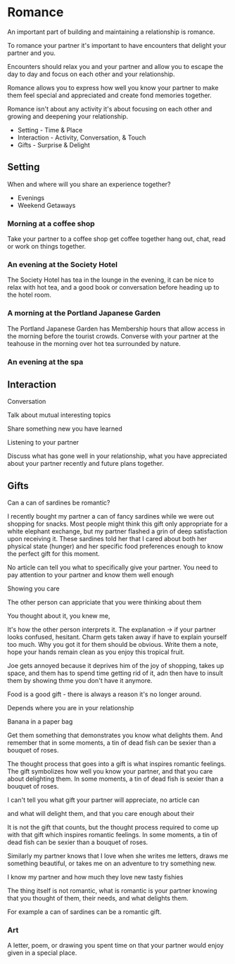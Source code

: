 # Romance

An important part of building and maintaining a relationship is romance.

To romance your partner it's important to have encounters that delight your partner and you.

Encounters should relax you and your partner and allow you to escape the day to day and focus on each other and your relationship.

Romance allows you to express how well you know your partner to make them feel special and appreciated and create fond memories together.

Romance isn't about any activity it's about focusing on each other and growing and deepening your relationship.


- Setting - Time & Place
- Interaction - Activity, Conversation, & Touch
- Gifts - Surprise & Delight



## Setting

When and where will you share an experience together?

- Evenings
- Weekend Getaways

### Morning at a coffee shop

Take your partner to a coffee shop get coffee together hang out, chat, read or work on things together.

### An evening at the Society Hotel

The Society Hotel has tea in the lounge in the evening, it can be nice to relax with hot tea, and a good book or conversation before heading up to the hotel room.

### A morning at the Portland Japanese Garden

The Portland Japanese Garden has Membership hours that allow access in the morning before the tourist crowds. Converse with your partner at the teahouse in the morning over hot tea surrounded by nature.

### An evening at the spa



## Interaction

Conversation

Talk about mutual interesting topics

Share something new you have learned

Listening to your partner

Discuss what has gone well in your relationship, what you have appreciated about your partner recently and future plans together.

## Gifts

Can a can of sardines be romantic?

I recently bought my partner a can of fancy sardines while we were out shopping for snacks. Most people might think this gift only appropriate for a white elephant exchange, but my partner flashed a grin of deep satisfaction upon receiving it. These sardines told her that I cared about both her physical state (hunger) and her specific food preferences enough to know the perfect gift for this moment.

No article can tell you what to specifically give your partner. You need to pay attention to your partner and know them well enough

Showing you care

The other person can appriciate that you were thinking about them

You thought about it, you knew me, 

It's how the other person interprets it. The explanation -> if your partner looks confused, hesitant. Charm gets taken away if have to explain yourself too much. Why you got it for them should be obvious. Write them a note, hope your hands remain clean as you enjoy this tropical fruit. 

Joe gets annoyed because it deprives him of the joy of shopping, takes up space, and them has to spend time getting rid of it, adn then have to insult them by showing thme you don't have it anymore.

Food is a good gift - there is always a reason it's no longer around.

Depends where you are in your relationship

Banana in a paper bag

 Get them something that demonstrates you know what delights them. And remember that in some moments, a tin of dead fish can be sexier than a bouquet of roses.

The thought process that goes into a gift is what inspires romantic feelings. The gift symbolizes how well you know your partner, and that you care about delighting them. In some moments, a tin of dead fish is sexier than a bouquet of roses.

I can't tell you what gift your partner will appreciate, no article can

 and what will delight them, and that you care enough about their 

It is not the gift that counts, but the thought process required to come up with that gift which inspires romantic feelings. In some moments, a tin of dead fish can be sexier than a bouquet of roses.

Similarly my partner knows that I love when she writes me letters, draws me something beautiful, or takes me on an adventure to try something new.



 I know my partner and how much they love new tasty fishies


The thing itself is not romantic, what is romantic is your partner knowing that you thought of them, their needs, and what delights them.

For example a can of sardines can be a romantic gift.

### Art

A letter, poem, or drawing you spent time on that your partner would enjoy given in a special place.

###
